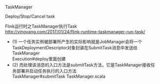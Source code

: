 TaskManager

Deploy/Stop/Cancel task

Flink运行时之TaskManager执行Task  
http://vinoyang.com/2017/01/24/flink-runtime-taskmanager-run-task/

- (1) 一个任务实例被部署所产生的实际影响就是JobManager会将一个TaskDeploymentDescriptor对象封装在SubmitTask消息中发送给TaskManager  
  Execution#deploy里面创建  
- (2) 而处理该消息的入口方法是submitTask方法，它是TaskManager接收任务部署并启动任务执行的入口方法  
  TaskManager#submitTask  TaskManager.scala
